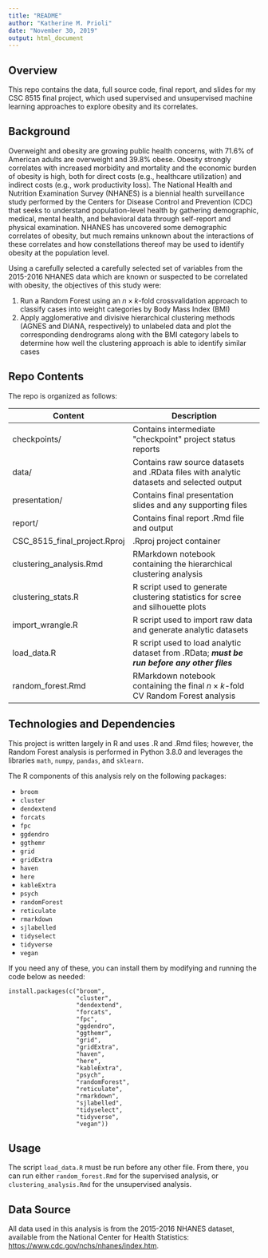 ```yaml
---
title: "README"
author: "Katherine M. Prioli"
date: "November 30, 2019"
output: html_document
---
```


  
## **Overview**
  
This repo contains the data, full source code, final report, and slides for my CSC 8515 final project, which used supervised and unsupervised machine learning approaches to explore obesity and its correlates.

## **Background**

Overweight and obesity are growing public health concerns, with 71.6% of American adults are overweight and 39.8% obese.  Obesity strongly correlates with increased morbidity and mortality and the economic burden of obesity is high, both for direct costs (e.g., healthcare utilization) and indirect costs (e.g., work productivity loss).  The National Health and Nutrition Examination Survey (NHANES) is a biennial health surveillance study performed by the Centers for Disease Control and Prevention (CDC) that seeks to understand population-level health by gathering demographic, medical, mental health, and behavioral data through self-report and physical examination.  NHANES has uncovered some demographic correlates of obesity, but much remains unknown about the interactions of these correlates and how constellations thereof may be used to identify obesity at the population level.

Using a carefully selected a carefully selected set of variables from the 2015-2016 NHANES data which are known or suspected to be correlated with obesity, the objectives of this study were:

1.  Run a Random Forest using an $n \times k$-fold crossvalidation approach to classify cases into weight categories by Body Mass Index (BMI)
2.  Apply agglomerative and divisive hierarchical clustering methods (AGNES and DIANA, respectively) to unlabeled data and plot the corresponding dendrograms along with the BMI category labels to determine how well the clustering approach is able to identify similar cases


## **Repo Contents**

The repo is organized as follows:
  
  | **Content**                  | **Description**                                                    	                         |
  |------------------------------|---------------------------------------------------------------------------------------------- |
  | checkpoints/                 | Contains intermediate "checkpoint" project status reports                                     |
  | data/                        | Contains raw source datasets and .RData files with analytic datasets and selected output      |
  | presentation/                | Contains final presentation slides and any supporting files                                   |
  | report/                      | Contains final report .Rmd file and output                                                    |
  | CSC_8515_final_project.Rproj | .Rproj project container                                                                      |
  | clustering_analysis.Rmd      | RMarkdown notebook containing the hierarchical clustering analysis                            |
  | clustering_stats.R           | R script used to generate clustering statistics for scree and silhouette plots                |
  | import_wrangle.R             | R script used to import raw data and generate analytic datasets                               |
  | load_data.R                  | R script used to load analytic dataset from .RData; **_must be run before any other files_**  |
  | random_forest.Rmd            | RMarkdown notebook containing the final $n \times k$-fold CV Random Forest analysis           |


## **Technologies and Dependencies**

This project is written largely in R and uses .R and .Rmd files; however, the Random Forest analysis is performed in Python 3.8.0 and leverages the libraries `math`, `numpy`, `pandas`, and `sklearn`.

The R components of this analysis rely on the following packages:

* `broom`
* `cluster`
* `dendextend`
* `forcats`
* `fpc`
* `ggdendro`
* `ggthemr`
* `grid`
* `gridExtra`
* `haven`
* `here`
* `kableExtra`
* `psych`
* `randomForest`
* `reticulate`
* `rmarkdown`
* `sjlabelled`
* `tidyselect`
* `tidyverse`
* `vegan`

If you need any of these, you can install them by modifying and running the code below as needed:

```
install.packages(c("broom",
                   "cluster",
                   "dendextend",
                   "forcats",
                   "fpc",
                   "ggdendro",
                   "ggthemr",
                   "grid",
                   "gridExtra",
                   "haven",
                   "here",
                   "kableExtra",
                   "psych",
                   "randomForest",
                   "reticulate",
                   "rmarkdown",
                   "sjlabelled",
                   "tidyselect",
                   "tidyverse",
                   "vegan"))
```


## **Usage**

The script `load_data.R` must be run before any other file.  From there, you can run either `random_forest.Rmd` for the supervised analysis, or `clustering_analysis.Rmd` for the unsupervised analysis.


## **Data Source**

All data used in this analysis is from the 2015-2016 NHANES dataset, available from the National Center for Health Statistics:  https://www.cdc.gov/nchs/nhanes/index.htm.